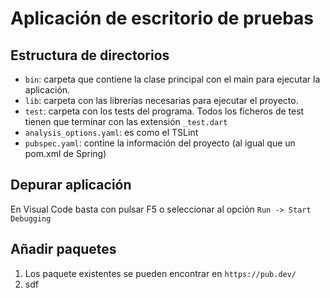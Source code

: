 # Aplicación de escritorio de pruebas

## Estructura de directorios

- `bin`: carpeta que contiene la clase principal con el main para ejecutar la aplicación.
- `lib`: carpeta con las librerías necesarias para ejecutar el proyecto.
- `test`: carpeta con los tests del programa. Todos los ficheros de test tienen que terminar con las extensión `_test.dart`
- `analysis_options.yaml`: es como el TSLint
- `pubspec.yaml`: contine la información del proyecto (al igual que un pom.xml de Spring)

## Depurar aplicación

En Visual Code basta con pulsar F5 o seleccionar al opción `Run -> Start Debugging`

## Añadir paquetes

 1. Los paquete existentes se pueden encontrar en `https://pub.dev/`
 2. sdf
